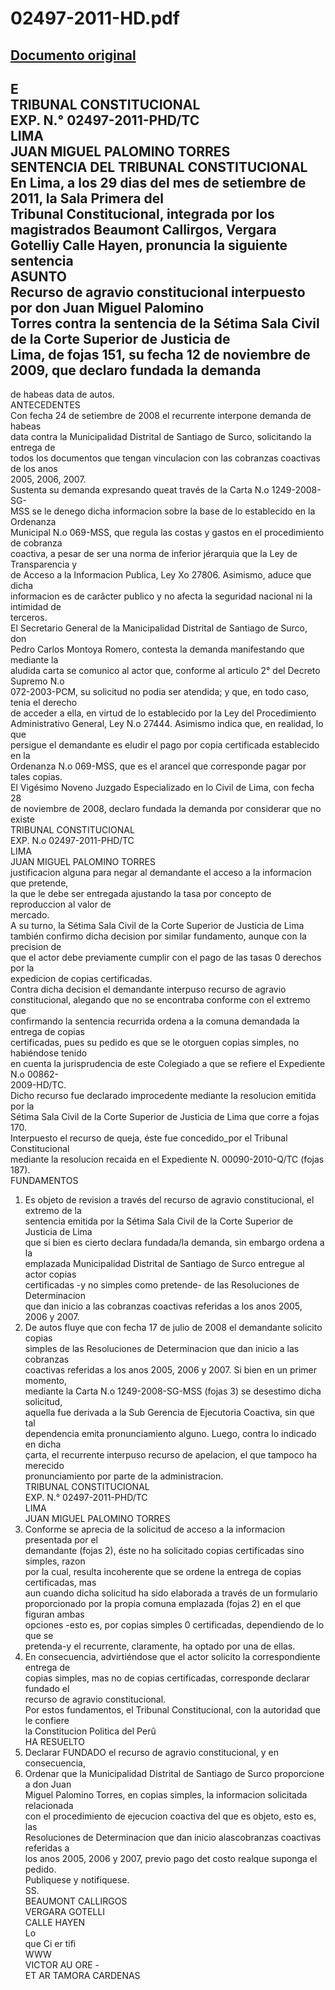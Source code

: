 
02497-2011-HD.pdf
=================
  
[Documento original](https://tc.gob.pe/jurisprudencia/2011/02497-2011-HD.pdf)  
---  
E  
TRIBUNAL CONSTITUCIONAL  
EXP. N.° 02497-2011-PHD/TC  
LIMA  
JUAN MIGUEL PALOMINO TORRES  
SENTENCIA DEL TRIBUNAL CONSTITUCIONAL  
En Lima, a los 29 dias del mes de setiembre de 2011, la Sala Primera del  
Tribunal Constitucional, integrada por los magistrados Beaumont Callirgos, Vergara  
Gotelliy Calle Hayen, pronuncia la siguiente sentencia  
ASUNTO  
Recurso de agravio constitucional interpuesto por don Juan Miguel Palomino  
Torres contra la sentencia de la Sétima Sala Civil de la Corte Superior de Justicia de  
Lima, de fojas 151, su fecha 12 de noviembre de 2009, que declaro fundada la demanda  
-  
de habeas data de autos.  
ANTECEDENTES  
Con fecha 24 de setiembre de 2008 el recurrente interpone demanda de habeas  
data contra la Municipalidad Distrital de Santiago de Surco, solicitando la entrega de  
todos los documentos que tengan vinculacion con las cobranzas coactivas de los anos  
2005, 2006, 2007.  
Sustenta su demanda expresando queat través de la Carta N.o 1249-2008-SG-  
MSS se le denego dicha informacion sobre la base de lo establecido en la Ordenanza  
Municipal N.o 069-MSS, que regula las costas y gastos en el procedimiento de cobranza  
coactiva, a pesar de ser una norma de inferior jérarquia que la Ley de Transparencia y  
de Acceso a la Informacion Publica, Ley Xo 27806. Asimismo, aduce que dicha  
informacion es de carâcter publico y no afecta la seguridad nacional ni la intimidad de  
terceros.  
El Secretario General de la Manicipalidad Distrital de Santiago de Surco, don  
Pedro Carlos Montoya Romero, contesta la demanda manifestando que mediante la  
aludida carta se comunico al actor que, conforme al articulo 2° del Decreto Supremo N.o  
072-2003-PCM, su solicitud no podia ser atendida; y que, en todo caso, tenia el derecho  
de acceder a ella, en virtud de lo establecido por la Ley del Procedimiento  
Administrativo General, Ley N.o 27444. Asimismo indica que, en realidad, lo que  
persigue el demandante es eludir el pago por copia certificada establecido en la  
Ordenanza N.o 069-MSS, que es el arancel que corresponde pagar por tales copias.  
El Vigésimo Noveno Juzgado Especializado en lo Civil de Lima, con fecha 28  
de noviembre de 2008, declaro fundada la demanda por considerar que no existe  
TRIBUNAL CONSTITUCIONAL  
EXP. N.o 02497-2011-PHD/TC  
LIMA  
JUAN MIGUEL PALOMINO TORRES  
justificacion alguna para negar al demandante el acceso a la informacion que pretende,  
la que le debe ser entregada ajustando la tasa por concepto de reproduccion al valor de  
mercado.  
A su turno, la Sétima Sala Civil de la Corte Superior de Justicia de Lima  
también confirmo dicha decision por similar fundamento, aunque con la precision de  
que el actor debe previamente cumplir con el pago de las tasas 0 derechos por la  
expedicion de copias certificadas.  
Contra dicha decision el demandante interpuso recurso de agravio  
constitucional, alegando que no se encontraba conforme con el extremo que  
confirmando la sentencia recurrida ordena a la comuna demandada la entrega de copias  
certificadas, pues su pedido es que se le otorguen copias simples, no habiéndose tenido  
en cuenta la jurisprudencia de este Colegiado a que se refiere el Expediente N.o 00862-  
2009-HD/TC.  
Dicho recurso fue declarado improcedente mediante la resolucion emitida por la  
Sétima Sala Civil de la Corte Superior de Justicia de Lima que corre a fojas 170.  
Interpuesto el recurso de queja, éste fue concedido_por el Tribunal Constitucional  
mediante la resolucion recaida en el Expediente N. 00090-2010-Q/TC (fojas 187).  
FUNDAMENTOS  
1. Es objeto de revision a través del recurso de agravio constitucional, el extremo de la  
sentencia emitida por la Sétima Sala Civil de la Corte Superior de Justicia de Lima  
que si bien es cierto declara fundada/la demanda, sin embargo ordena a la  
emplazada Municipalidad Distrital de Santiago de Surco entregue al actor copias  
certificadas -y no simples como pretende- de las Resoluciones de Determinacion  
que dan inicio a las cobranzas coactivas referidas a los anos 2005, 2006 y 2007.  
2. De autos fluye que con fecha 17 de julio de 2008 el demandante solicito copias  
simples de las Resoluciones de Determinacion que dan inicio a las cobranzas  
coactivas referidas a los anos 2005, 2006 y 2007. Si bien en un primer momento,  
mediante la Carta N.o 1249-2008-SG-MSS (fojas 3) se desestimo dicha solicitud,  
aquella fue derivada a la Sub Gerencia de Ejecutoria Coactiva, sin que tal  
dependencia emita pronunciamiento alguno. Luego, contra lo indicado en dicha  
çarta, el recurrente interpuso recurso de apelacion, el que tampoco ha merecido  
pronunciamiento por parte de la administracion.  
TRIBUNAL CONSTITUCIONAL  
EXP. N.° 02497-2011-PHD/TC  
LIMA  
JUAN MIGUEL PALOMINO TORRES  
3. Conforme se aprecia de la solicitud de acceso a la informacion presentada por el  
demandante (fojas 2), éste no ha solicitado copias certificadas sino simples, razon  
por la cual, resulta incoherente que se ordene la entrega de copias certificadas, mas  
aun cuando dicha solicitud ha sido elaborada a través de un formulario  
proporcionado por la propia comuna emplazada (fojas 2) en el que figuran ambas  
opciones -esto es, por copias simples 0 certificadas, dependiendo de lo que se  
pretenda-y el recurrente, claramente, ha optado por una de ellas.  
4. En consecuencia, advirtiéndose que el actor solicito la correspondiente entrega de  
copias simples, mas no de copias certificadas, corresponde declarar fundado el  
recurso de agravio constitucional.  
Por estos fundamentos, el Tribunal Constitucional, con la autoridad que le confiere  
la Constitucion Politica del Perû  
HA RESUELTO  
1. Declarar FUNDADO el recurso de agravio constitucional, y en consecuencia,  
2. Ordenar que la Municipalidad Distrital de Santiago de Surco proporcione a don Juan  
Miguel Palomino Torres, en copias simples, la informacion solicitada relacionada  
con el procedimiento de ejecucion coactiva del que es objeto, esto es, las  
Resoluciones de Determinacion que dan inicio alascobranzas coactivas referidas a  
los anos 2005, 2006 y 2007, previo pago det costo realque suponga el pedido.  
Publiquese y notifiquese.  
SS.  
BEAUMONT CALLIRGOS  
VERGARA GOTELLI  
CALLE HAYEN  
Lo  
que Ci er tifi  
WWW  
VICTOR AU ORE -  
ET AR TAMORA CARDENAS